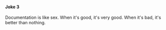 #### Joke 3

Documentation is like sex. When it's good, it's very good. When it's bad, it's better than nothing.
